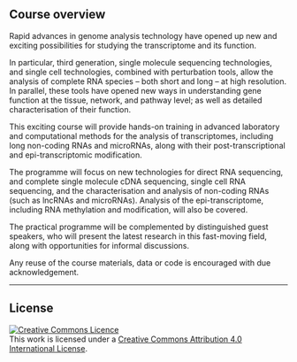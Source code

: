 ## Course overview

Rapid advances in genome analysis technology have opened up new and exciting possibilities for studying the transcriptome and its function.

In particular, third generation, single molecule sequencing technologies, and single cell technologies, combined with perturbation tools, allow the analysis of complete RNA species – both short and long – at high resolution. In parallel, these tools have opened new ways in understanding gene function at the tissue, network, and pathway level; as well as detailed characterisation of their function.

This exciting course will provide hands-on training in advanced laboratory and computational methods for the analysis of transcriptomes, including long non-coding RNAs and microRNAs, along with their post-transcriptional and epi-transcriptomic modification.

The programme will focus on new technologies for direct RNA sequencing, and complete single molecule cDNA sequencing, single cell RNA sequencing, and the characterisation and analysis of non-coding RNAs (such as lncRNAs and microRNAs). Analysis of the epi-transcriptome, including RNA methylation and modification, will also be covered.

The practical programme will be complemented by distinguished guest speakers, who will present the latest research in this fast-moving field, along with opportunities for informal discussions.

Any reuse of the course materials, data or code is encouraged with due acknowledgement.

******
## License
<a rel="license" href="http://creativecommons.org/licenses/by/4.0/"><img alt="Creative Commons Licence" style="border-width:0" src="https://i.creativecommons.org/l/by/4.0/88x31.png" /></a><br />This work is licensed under a <a rel="license" href="http://creativecommons.org/licenses/by/4.0/">Creative Commons Attribution 4.0 International License</a>.
